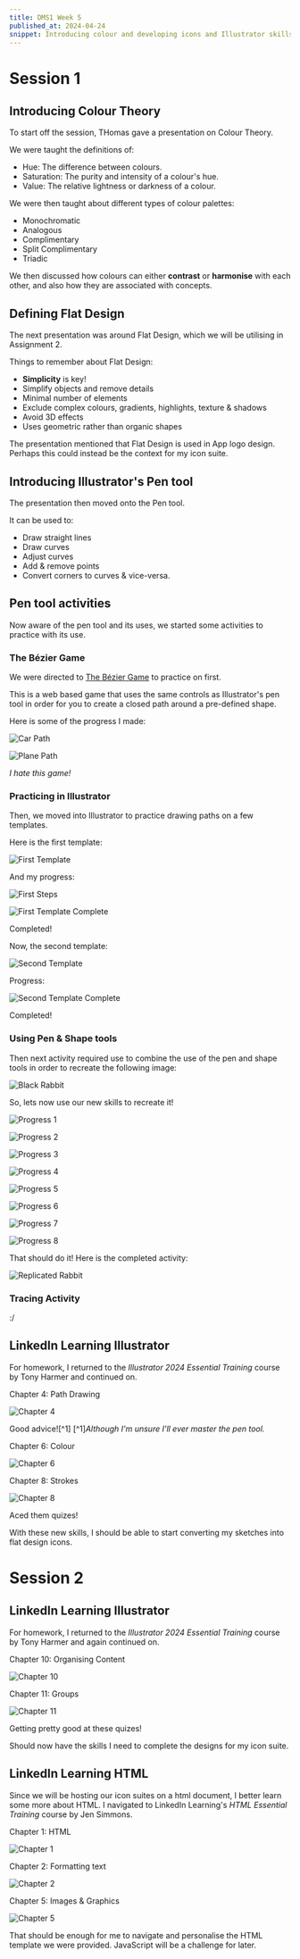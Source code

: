 ```yaml
---
title: DMS1 Week 5
published_at: 2024-04-24
snippet: Introducing colour and developing icons and Illustrator skills.
---
```


# Session 1

## Introducing Colour Theory

To start off the session, THomas gave a presentation on Colour Theory.

We were taught the definitions of:
- Hue: The difference between colours.
- Saturation: The purity and intensity of a colour's hue.
- Value: The relative lightness or darkness of a colour.

We were then taught about different types of colour palettes:
- Monochromatic
- Analogous
- Complimentary
- Split Complimentary
- Triadic

We then discussed how colours can either **contrast** or **harmonise** with each other, and also how they are associated with concepts.

## Defining Flat Design

The next presentation was around Flat Design, which we will be utilising in Assignment 2.

Things to remember about Flat Design:
- **Simplicity** is key!
- Simplify objects and remove details
- Minimal number of elements
- Exclude complex colours, gradients, highlights, texture & shadows
- Avoid 3D effects
- Uses geometric rather than organic shapes

The presentation mentioned that Flat Design is used in App logo design. Perhaps this could instead be the context for my icon suite.

## Introducing Illustrator's Pen tool

The presentation then moved onto the Pen tool.

It can be used to:
- Draw straight lines
- Draw curves
- Adjust curves
- Add & remove points
- Convert corners to curves & vice-versa.

## Pen tool activities

Now aware of the pen tool and its uses, we started some activities to practice with its use.

### The Bézier Game

We were directed to [The Bézier Game](https://bezier.method.ac) to practice on first.

This is a web based game that uses the same controls as Illustrator's pen tool in order for you to create a closed path around a pre-defined shape.

Here is some of the progress I made:

![Car Path](/w05s01/Bezier_Game/Bezier_Car.png)

![Plane Path](/w05s01/Bezier_Game/Bezier_Plane.png)

*I hate this game!*

### Practicing in Illustrator

Then, we moved into Illustrator to practice drawing paths on a few templates.

Here is the first template:

![First Template](/w05s01/Pen_Tool_Practice/Pen1template.jpg)

And my progress:

![First Steps](/w05s01/Pen_Tool_Practice/Pen1progress1.png)

![First Template Complete](/w05s01/Pen_Tool_Practice/Pen1progress2.png)

Completed!

Now, the second template:

![Second Template](/w05s01/Pen_Tool_Practice/Pen2template.jpg)

Progress: 

![Second Template Complete](/w05s01/Pen_Tool_Practice/Pen2progress.png)

Completed!

### Using Pen & Shape tools

Then next activity required use to combine the use of the pen and shape tools in order to recreate the following image:

![Black Rabbit](/w05s01/Black_Rabbit/rabbit.jpg)

So, lets now use our new skills to recreate it!

![Progress 1](/w05s01/Black_Rabbit/progress1.png)

![Progress 2](/w05s01/Black_Rabbit/progress2.png)

![Progress 3](/w05s01/Black_Rabbit/progress3.png)

![Progress 4](/w05s01/Black_Rabbit/progress4.png)

![Progress 5](/w05s01/Black_Rabbit/progress5.png)

![Progress 6](/w05s01/Black_Rabbit/progress6.png)

![Progress 7](/w05s01/Black_Rabbit/progress7.png)

![Progress 8](/w05s01/Black_Rabbit/progress8.png)

That should do it! Here is the completed activity:

![Replicated Rabbit](/w05s01/Black_Rabbit/completed.png)

### Tracing Activity

:/

## LinkedIn Learning Illustrator

For homework, I returned to the *Illustrator 2024 Essential Training* course by Tony Harmer and continued on.

Chapter 4: Path Drawing

![Chapter 4](/w05s01/LiL_Illustrator/Chapter4.png)

Good advice![^1] 
[^1]*Although I'm unsure I'll ever master the pen tool.*

Chapter 6: Colour

![Chapter 6](/w05s01/LiL_Illustrator/Chapter6.png)


Chapter 8: Strokes

![Chapter 8](/w05s01/LiL_Illustrator/Chapter8.png)


Aced them quizes!

With these new skills, I should be able to start converting my sketches into flat design icons.

# Session 2

## LinkedIn Learning Illustrator

For homework, I returned to the *Illustrator 2024 Essential Training* course by Tony Harmer and again continued on.

Chapter 10: Organising Content

![Chapter 10](/w05s02/LiL_Illustrator/Chapter10.png)


Chapter 11: Groups

![Chapter 11](/w05s02/LiL_Illustrator/Chapter11.png)


Getting pretty good at these quizes!

Should now have the skills I need to complete the designs for my icon suite.

## LinkedIn Learning HTML

Since we will be hosting our icon suites on a html document, I better learn some more about HTML. I navigated to LinkedIn Learning's *HTML Essential Training* course by Jen Simmons.

Chapter 1: HTML

![Chapter 1](/w05s02/LiL_HTML/Chapter1.png)


Chapter 2: Formatting text

![Chapter 2](/w05s02/LiL_HTML/Chapter2.png)


Chapter 5: Images & Graphics

![Chapter 5](/w05s02/LiL_HTML/Chapter5.png)


That should be enough for me to navigate and personalise the HTML template we were provided. JavaScript will be a challenge for later.